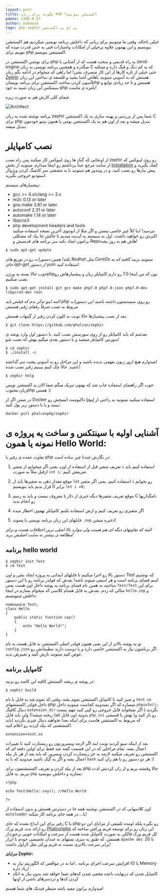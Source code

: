 ```yaml
---
layout: post
title: چگونه برای زبان PHP اکستنشن بنویسم؟
pdate: 1396-8-27
author: mahmoud
tags: php zephir پی اچ پی اکستنشن
---
```

خیلی باحاله، وقتی ما میتونیم برای زبانی که داخلش برنامه نویسی میکردیم هم اکستنشن بنویسیم و این بهمون علاوه برخیلی از امکانات وامتیازات فنی یه حس قدرت میده که بتونیم برای php اکستنشن بنویسم.

برای نوشتن اکستنشن در php یه راه قدیمی و سخت هست که از آشنایی با zend-engine میگذره و همچنین برنامه نویسی به زبان C که یه کم دنگ و فنگ داره و ممکنه حتی خیلی از تازه کارها از این کار منصرف بشن!
اما راهی که میخوام در ادامه بگم زبان [Zephir](https://zephir-lang.com)   هستش که به آسونی میتونید باهاش آشنا بشید و فلسفه ی ساختن این زبان آسون کردن ساخت اکستنشن برای برنامه نویسانphp هستش و تا حد زیادی توابع و سینتکس این زبان شبیه به خود php بامزه ی ماست!

شمای کلی کارش هم به صورت زیره

![Architect][arch]

برنامه نوشته شده به زبان zephir شما پس از بررسی و بهینه سازی به یک اکستنشن C برای php تبدیل میشه و بعد از اون هم به یک اکستنشن بومی یا همون نیتیو خودمون تبدیل میشه.

# نصب کامپایلر

از اونجایی که گیک ها روی لینوکس کار میکنند پس راه نصب zephir رو روی لینوکس 
که از سایت مرجع عیناً برداشتم رو اینجا میذارم. میتونید از بخش [Installation](https://docs.zephir-lang.com/en/latest/install.html) کمک بگیرید و پیش نیازها   رو نصب کنید، و در ویندوز هم میتونید با یه مشقتی سر کانفیگ کردن ویژوال استودیو خروجی بگیرید.

پیشنیازهای سیستم:

* gcc >= 4.x/clang >= 3.x
* re2c 0.13 or later
* gnu make 3.81 or later
* autoconf 2.31 or later
* automake 1.14 or later
* libpcre3
* php development headers and tools   
نترسید! اینا کلاً چیز خاصی نیستن و اگر مثلا از ابونتوی آخرین نسخه استفاده میکنید اکثرش رو خواهید داشت.
اول به سیستم یه آپدیت میدیم تا حالش جا بیاد که مشکلی برامون ایجاد نکنه سر برنامه های قدیمیش و Repoهاش هم به روز بشه!

```
$ sudo apt-get update
```

*نکته! همین دستورات رو در توزیع های Redhat مثل CentOs میتونید بزنید کافیه که به جای apt-get از دستور yum استفاده کنید.*

خوب حالا بسته به ورژنphpتون که من اینجا 7.0 رو دارم کامپایلر زبان و پیشنیازهاش رو نصب میکنیم.

```
$ sudo apt-get install git gcc make php7.0 php7.0-json php7.0-dev libpcre3-dev re2c
```

*البته اینو تذکر بدم که قبلش باید php رو روی سیستمتون داشته باشید این دستورات مربوط به نصب صرفاً رفقای زِفیر هستش*

بعد از نصب پیشنیازها حالا نوبت به کلون کردن زفیر از گیتهاب هستش:

```
$ git clone https://github.com/phalcon/zephir
```

 بعدشم که باید کامپایلر رو از روی سورسش نصب کنید. با دستور اول وارد پوشه ی سورس کامپایلر میشید و با دستور بعدی میگیم بهش که نصب شو!

```
$ cd zephir
$ ./install -c
```

امیدوارم هیچ ارور زبون نفهمی ندیده باشید و این مراحل رو به آسونی پشت سر گذاشته باشید. حالا چک کنیم ببینیم زفیر نصب شده!

```
$ zephir help
```
خوب اگر راهنمای استفاده چاپ شد که بهتون تبریک میگم شما الان یه اکستشن نویس زبان محبوبphp هستی :)

در ضمن اگر از Docker استفاده میکنید میتونید به راحتی از [اینجا](https://hub.docker.com/r/phalconphp/zephir/)
داکیومنت ایمیجش رو ببینید و یا با دستور زیر پول کنید:

```
docker pull phalconphp/zephir
```

# آشنایی اولیه با سینتکس و ساخت یه پروژه ی نمونه یا همون Hello World:

تفاوت عمده ی زفیر با php در نگارش چندتا چیز ساده است:

1)  تعریف متغیر قبل از استفاده از اون، یعنی اگر میخوایم از متغیر `i` استفاده کنیم باید ازقبل مثلاً به صورت `int i;` تعریفش کنیم.

2)  موقع مقدار دهی به متغیرها باید از `let` استفاده کنیم، یعنی اگر متغیر `i` رو بخوایم برابر 0 قرار بدیم باید بنویسیم `let i =0;`

3) موقع تعریف متغیرها دیگه خبری از دلار `$` معروف نیست و باید به رسم C نامگذاریها رو انجام بدید

4)  اگر متغیری رو تعریف کنیم و ازش استفاده نکنیم کامپایلر بهمون اخطار میده

5) فایلهای این زبان برنامه نویسی با پسوند `.zep` ذخیره میشن!

*البته که تفاوتهای دیگه ای هم هست ولی موارد بالا اصلی ترین اختلافات هست و برای مطالعه ی بیشتر به سایت اصلیش برید!*

## برنامه hello world

```
$ zephir init Test
$ cd Test
```
دستور بالا رو اجرا میکنیم تا فایلهای ابتدایی یه پروژه ایجاد بشن و اون Test که نوشتیم اسم فضای برنامه است و هر اسمی میتونه باشه! بعدش که فولدر برنامه رو با این دستور ساختید به همین نام فضای برنامه یه پوشه داخل اون هست  یعنی `Test/Test` برای این مثالی که زدم.
بعدش یه فایل همنام کلاسی که میخوام بسازم در اینجا `hello.zep` و داخلش مینویسیم:

```
namespace Test;
class Hello
{
    public static function say()
    {
        echo "Hello World!";
    }
}
```
تو یه پوشه بالاتر از این یعنی همون فولدر اصلی اکستنشن یه فایل هست به نام `config.json`  اگر برنامتون نیاز به اکستنشن خاصی داره و یا دوست دارید تنظیماتش رو عوض کنید میتونید بازش کنید و تغییرش بدید.

## کامپایل برنامه

در پوشه ی ریشه اکستنش کافیه این کامند رو بزنید:

```
$ zephir build
```
و صبر کنید تا کامپایل اکستنشن تموم بشه، وقتی که تموم شد یه فایل با نام `test.so` داخل فولدر اکستنشهای php میسازه که اگر نمیدونید کجاست میتونید داخل `phpinfo();` دنبال کافیگ `extension_dir` بگردید.( اگر نمیخواید فایل خروجی رو کپی کنید مهم نیست بدونید اون فایل کجا ریخته میشه!) ولی باید فایل `php.ini` رو باز کنید و( تهش یا قسمتی که مربوط به اکستنشن هاست برای اینکه بعدا نخواهید دنبال چیزی بگردید )باید اکستنشنی که بیلد کردید رو اعلام کنید.

```
extension=test.so
```

بعد از اینکه سیو کردید نوبت اینه اگر لازمه وبسرورتون رو ریستارت کنید تا تغییرات اعمال بشه.
تمام مراحلی که در این قسمت گفته شد فقط برای اولین دفعه ای که اکستنشن رو تعریف میکنید لازمه به جز ریستارت کردن وبسرور که باید بعد از هر بار بیلد اعمال بشه و اگر یه گیک باشید میدونید که با یه `bash` هر دو دستور رو با هم ران کنید :)


بعد از بیلد کردن و تعریف اکستنشنمون برای php حالا وقتشه بریم و از ران کردنش لذت ببریم. یه فایل `php` بسازید و داخلش بنویسید:

```
<?php

echo Test\Hello::say(); //Hello World

?>
```
اون کلاسهایی که در اکستنشن نوشتید همه جا در دسترس هستش و بدون استفاده از `autoloader` یا... در همه جای برنامه کار میکنه!


زفیر برای این ابداع نشده که جای C یا php رو بگیره بلکه اومده تلفیقی از مزایای این دو رو ارائه بده، فریم ورک [Phalconphp](https://phalconphp.com/en/) این زبان رو برای توسعه فریم ورکش ساخته که کل فریم ورک فالکن به صورت  کامپایل شده هست از سرعت و امکانات خوبی برخوردار هستش، که طبق یه سری تستهای نه چندان تخصصی خودم با ابزار `apache abs `تا 20 برابر سرعت بالاتری نسبت به فریم ورکی مثل لاراول داشت!

**مزایای Zephir:**

* افزایش سرعت اجرای برنامه ، اما نه در مواقعی که الگوریتم نیاز به IO یا Memory زیاد داره!
* کامپایل شدن که درنهایت باعث مخفی شدن کدهای شما خواهد شد بدون نیاز به انکد کردن کدها و دردسرهای ناشی از اونها

امیدوارم براتون مفید باشه منتظر فیدبک های شما هستم










[arch]:https://image.ibb.co/gqghQ6/scheme.png "Architect"
